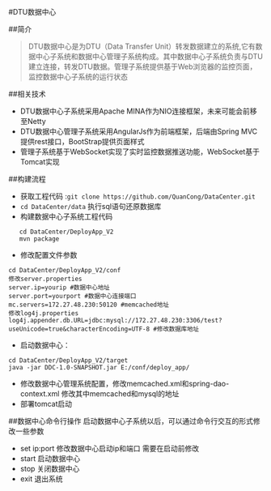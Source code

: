 #DTU数据中心

##简介
> DTU数据中心是为DTU（Data Transfer Unit）转发数据建立的系统,它有数据中心子系统和数据中心管理子系统构成。其中数据中心子系统负责与DTU建立连接，转发DTU数据。管理子系统提供基于Web浏览器的监控页面，监控数据中心子系统的运行状态

##相关技术
- DTU数据中心子系统采用Apache MINA作为NIO连接框架，未来可能会前移至Netty
- DTU数据中心管理子系统采用AngularJs作为前端框架，后端由Spring MVC提供rest接口，BootStrap提供页面样式
- 管理子系统基于WebSocket实现了实时监控数据推送功能，WebSocket基于Tomcat实现

##构建流程

- 获取工程代码 :`git clone https://github.com/QuanCong/DataCenter.git `	
-  `cd DataCenter/data` 执行sql语句还原数据库
- 构建数据中心子系统工程代码
```
   cd DataCenter/DeployApp_V2
   mvn package
```
- 修改配置文件参数
```
cd DataCenter/DeployApp_V2/conf
修改server.properties
server.ip=yourip #数据中心地址
server.port=yourport #数据中心连接端口
mc.servers=172.27.48.230:50120 #memcached地址
修改log4j.properties
log4j.appender.db.URL=jdbc:mysql://172.27.48.230:3306/test?useUnicode=true&characterEncoding=UTF-8 #修改数据库地址
```

- 启动数据中心：
```
cd DataCenter/DeployApp_V2/target
java -jar DDC-1.0-SNAPSHOT.jar E:/conf/deploy_app/
```
- 修改数据中心管理系统配置，修改memcached.xml和spring-dao-context.xml 修改其中memcached和mysql的地址
- 部署tomcat启动

##数据中心命令行操作
启动数据中心子系统以后，可以通过命令行交互的形式修改一些参数

* set  ip:port 修改数据中心启动ip和端口 需要在启动前修改
* start 启动数据中心
* stop  关闭数据中心
* exit  退出系统



